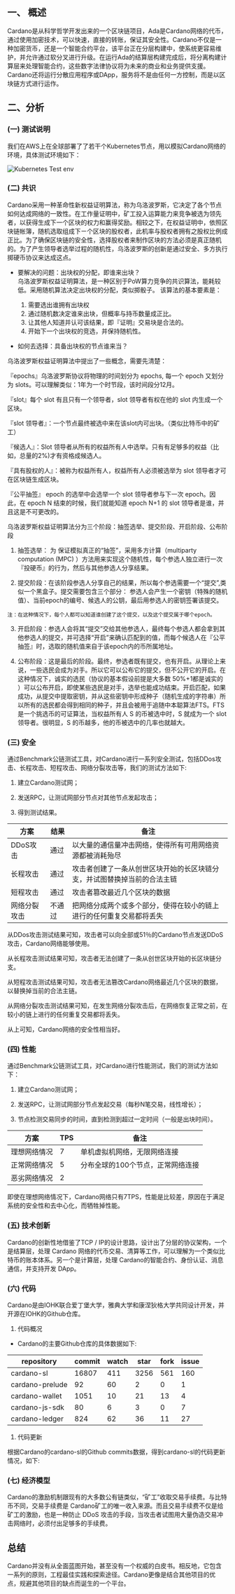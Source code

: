 ##  一、 概述
Cardano是从科学哲学开发出来的一个区块链项目，Ada是Cardano网络的代币，通过使用加密技术，可以快速，直接的转账，保证其安全性。Cardano不仅是一种加密货币，还是一个智能合约平台，该平台正在分层构建中，使系统更容易维护，并允许通过软分叉进行升级。在运行Ada的结算层构建完成后，将分离构建计算层来处理智能合约，这些数字法律协议将为未来的商业和业务提供支援。Cardano还将运行分散应用程序或DApp，服务将不是由任何一方控制，而是以区块链方式进行运作。

##  二、分析

### (一) 测试说明

我们在AWS上在全球部署了了若干个Kubernetes节点，用以模拟Cardano网络的环境，具体测试环境如下：

![Kubernetes Test env](https://github.com/EVOLABTeam/benchmark/blob/master/result/md/asset/img/Kubernetes%20%20Test%20env.png)

### (二) 共识
Cardano采用一种革命性新权益证明算法，称为乌洛波罗斯，它决定了各个节点如何达成网络的一致性。在工作量证明中，矿工投入运算能力来竞争被选为领先者，以获得生成下一个区块的权力和赢得奖励。相较之下，在权益证明中，依照区块链帐簿，随机选取组成下ㄧ个区块的股权者，此机率与股权者拥有之股权比例成正比。为了确保区块链的安全性，选择股权者来制作区块的方法必须是真正随机的。为了产生领导者选举过程的随机性，乌洛波罗斯的创新是通过安全、多方执行掷硬币协议来达成这点。

- 要解决的问题：出块权的分配，即谁来出块？    
  乌洛波罗斯权益证明算法，是一种区别于PoW算力竞争的共识算法，能耗较低。采用随机算法决定出块权的分配，类似掷骰子。
  该算法的基本要素是：
  1. 需要选出谁拥有出块权
  2. 通过随机数决定谁来出块，但概率与持币数量成正比。
  3. 让其他人知道并认可该结果，即『证明』交易块是合法的。
  4. 开始下一个出块权的竞选，并保持随机性。

- 如何去选择：具备出块权的节点谁来当？ 

乌洛波罗斯权益证明算法中提出了一些概念，需要先清楚：

『epochs』乌洛波罗斯协议将物理的时间划分为 epochs, 每一个 epoch 又划分为 slots。可以理解类似：1年为一个时节段，该时间段分12月。

『slot』每个 slot 有且只有一个领导者，slot 领导者有权在他的 slot 内生成一个区块。

『slot 领导者』：一个节点最终被选中来在该slot内可出块。（类似比特币中的矿工）

『候选人』：Slot 领导者从所有的权益所有人中选举。只有有足够多的权益（比如，总量的2%)才有资格成候选人。

『具有股权的人』：被称为权益所有人，权益所有人必须被选举为 slot 领导者才可在区块链生成区块。

『公平抽签』  epoch 的选举中会选举一个 slot 领导者参与下一次 epoch。因此，在 epoch N 结束的时候，我们就能知道 epoch N+1 的 slot 领导者是谁，并且这是不可更改的。

乌洛波罗斯权益证明算法分为三个阶段：抽签选举、提交阶段、开启阶段、公布阶段
  1. 抽签选举： 为 保证模拟真正的“抽签”，采用多方计算（multiparty computation (MPC) ）方法用来实现这个随机性，每个参选人独立进行一次『投硬币』的行为，然后与其他参选人分享结果。

  2. 提交阶段：在该阶段参选人分享自己的结果，所以每个参选需要一个“提交”,类似一个黑盒子。提交需要包含三个部分： 参选人会产生一个密钥（特殊的随机值）、当前epoch的编号、候选人的公钥，最后用参选人的密钥签署该提交。

    注：在这种情况下，每个人都可以知道谁创建了这个提交，以及这个提交属于哪个epoch。 

  3. 开启阶段：参选人会将其“提交”交给其他参选人，最终每个参选人都会拿到其他参选人的提交，并可选择“开启”来确认匹配到的值，而每个候选人在『公平抽签』时，选取的随机值来自于该epoch内的币所属地址。 


  4. 公布阶段：这是最后的阶段。最终，参选者既有提交，也有开启。从理论上来说，一些选民会成为对手。所以它可以公布它的提交，但不公开它的开启。在这种情况下，诚实的选民（协议的基本假设前提是大多数 50%+1都是诚实的 ）可以公布开启，即使某些选民是对手，选举也能成功结束。开启匹配，如果成功，从提交中提取密钥，并从这些密钥中形成种子（随机生成的字符串）所以所有的选民都会得到相同的种子，并且会被用于追随中本聪算法FTS。FTS 是一个挑选币的可证算法，当权益所有人 S 的币被选中时，S 就成为一个 slot 领导者。很明显，S 的币越多，他的币被选中的几率也就越大。


### (三) 安全
通过Benchmark公链测试工具，对Cardano进行一系列安全测试，包括DDos攻击、长程攻击、短程攻击、网络分裂攻击等，我们的测试方法如下:

1.  建立Cardano测试网；

2.  发送RPC，让测试网部分节点对其他节点发起攻击；

3.  得到测试结果。

| 方案         | 结果   | 备注                                                                     |
|--------------|--------|--------------------------------------------------------------------------|
| DDoS攻击     | 通过   | 以大量的通信量冲击网络，使得所有可用网络资源都被消耗殆尽                 |
| 长程攻击     | 通过   | 攻击者创建了一条从创世区块开始的长区块链分支，并试图替换掉当前的合法主链 |
| 短程攻击     | 通过   | 攻击者篡改最近几个区块的数据                                             |
| 网络分裂攻击 | 不通过 | 把网络分成两个或多个部分，使得在较小的链上进行的任何重复交易都将丢失     |

从DDos攻击测试结果可知，攻击者可以向全部或51％的Cardano节点发送DDoS攻击，Cardano网络能够使用。

从长程攻击测试结果可知，攻击者无法创建了一条从创世区块开始的长区块链分支。

从短程攻击测试结果可知，攻击者无法篡改Cardano网络最近几个区块的数据，以替换掉当前的合法主链。

从网络分裂攻击测试结果可知，在发生网络分裂攻击后，在网络恢复正常之前，在较小的链上进行的任何重复交易都将丢失。

从上可知，Cardano网络的安全性相当好。

### (四) 性能
通过Benchmark公链测试工具，对Cardano进行性能测试，我们的测试方法如下：

1.  建立Cardano测试网；

2.  发送RPC，让测试网部分节点发起交易（每秒N笔交易，线性增长）；

3.  节点检测交易同步的时间，直到检测到超过一定时间（一般是出块时间）。

| 方案         | TPS | 备注                              |
|--------------|-----|-----------------------------------|
| 理想网络情况 | 7   | 单机虚拟机网络，无限网络连接      |
| 正常网络情况 | 5   | 分布全球的100个节点，正常网络连接 |
| 恶劣网络情况 | 2   |                                   |

即使在理想网络情况下，Cardano网络只有7TPS，性能是比较差，原因在于满足系统的安全性和去中心化，而牺牲掉性能。

### (五) 技术创新
Cardano的创新性地借鉴了TCP /
IP的设计思路，设计出了分层的协议架构，一个是结算层，处理 Cardano
网络的代币交易、清算等工作，可以理解为一个类似比特币的账本体系。另一个是计算层，处理
Cardano的智能合约、身份认证、消息通信，并支持开发 DApp。

### (六) 代码

Cardano是由IOHK联合爱丁堡大学，雅典大学和康涅狄格大学共同设计开发，并开源在IOHK的Github仓库。

1.  代码概况

-   Cardano的主要Github仓库的具体数据如下:

| repository      | commit | watch | star | fork | issue |
|-----------------|--------|-------|------|------|-------|
| cardano-sl      | 16807  | 411   | 3256 | 561  | 160   |
| cardano-prelude | 92     | 60    | 2    | 0    | 1     |
| cardano-wallet  | 1051   | 10    | 21   | 13   | 4     |
| cardano-js-sdk  | 80     | 6     | 3    | 0    | 7     |
| cardano-ledger  | 824    | 62    | 36   | 11   | 27    |

1.  代码更新

根据Cardano的cardano-sl的Github commits数据，得到cardano-sl的代码更新情况，如下:




### (七) 经济模型
  Cardano的激励机制跟现有的大多数公有链类似，“矿工”收取交易手续费。与比特币不同，交易手续费是
Cardano矿工的唯一收入来源。而且交易手续费不仅是给矿工的激励，也是一种防止 DDoS
攻击的手段，当攻击者试图用大量伪造交易冲击网络时，必须付出足够多的手续费。

##  总结


Cardano并没有从全面蓝图开始，甚至没有一个权威的白皮书。相反地，它包含一系列的原则，工程最佳实践和探索途径。Cardano更像是结合其他项目的优点，规避其他项目的缺点而诞生的一个平台。

